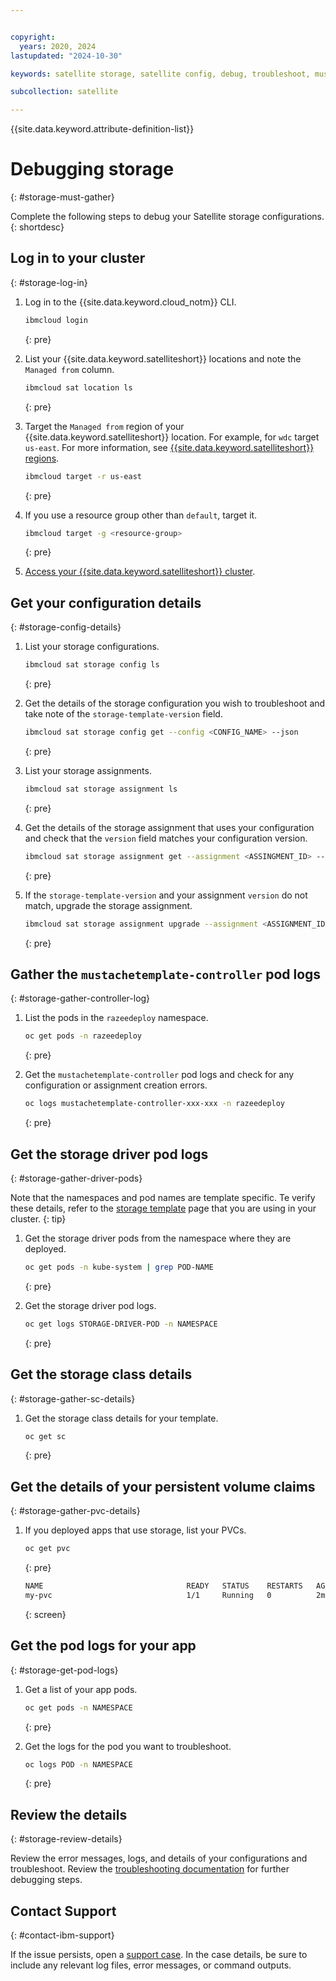 ```yaml
---


copyright:
  years: 2020, 2024
lastupdated: "2024-10-30"

keywords: satellite storage, satellite config, debug, troubleshoot, must gather

subcollection: satellite

---
```


{{site.data.keyword.attribute-definition-list}}

# Debugging storage
{: #storage-must-gather}

Complete the following steps to debug your Satellite storage configurations. 
{: shortdesc}

## Log in to your cluster
{: #storage-log-in}

1. Log in to the {{site.data.keyword.cloud_notm}} CLI.

    ```sh
    ibmcloud login
    ```
    {: pre}

1. List your {{site.data.keyword.satelliteshort}} locations and note the `Managed from` column.

    ```sh
    ibmcloud sat location ls
    ```
    {: pre}

1. Target the `Managed from` region of your {{site.data.keyword.satelliteshort}} location. For example, for `wdc` target `us-east`. For more information, see [{{site.data.keyword.satelliteshort}} regions](/docs/satellite?topic=satellite-sat-regions).

    ```sh
    ibmcloud target -r us-east
    ```
    {: pre}

1. If you use a resource group other than `default`, target it.

    ```sh
    ibmcloud target -g <resource-group>
    ```
    {: pre}
    

1. [Access your {{site.data.keyword.satelliteshort}} cluster](/docs/openshift?topic=openshift-access_cluster#access_cluster_sat).

## Get your configuration details
{: #storage-config-details}

1. List your  storage configurations.
    ```sh
    ibmcloud sat storage config ls
    ```
    {: pre}

1. Get the details of the storage configuration you wish to troubleshoot and take note of the `storage-template-version` field. 
    ```sh
    ibmcloud sat storage config get --config <CONFIG_NAME> --json
    ```
    {: pre}

1. List your storage assignments.
    ```sh
    ibmcloud sat storage assignment ls
    ```
    {: pre}

1. Get the details of the storage assignment that uses your configuration and check that the `version` field matches your configuration version. 
    ```sh
    ibmcloud sat storage assignment get --assignment <ASSINGMENT_ID> --json
    ```
    {: pre}

1. If the `storage-template-version` and your assignment `version` do not match, upgrade the storage assignment. 
    ```sh
    ibmcloud sat storage assignment upgrade --assignment <ASSIGNMENT_ID>
    ```
    {: pre}

## Gather the `mustachetemplate-controller` pod logs
{: #storage-gather-controller-log}

1. List the pods in the `razeedeploy` namespace.
    ```sh
    oc get pods -n razeedeploy
    ```
    {: pre} 

1. Get the `mustachetemplate-controller` pod logs and check for any configuration or assignment creation errors.
    ```sh
    oc logs mustachetemplate-controller-xxx-xxx -n razeedeploy
    ```
    {: pre}


## Get the storage driver pod logs
{: #storage-gather-driver-pods}

Note that the namespaces and pod names are template specific. Te verify these details, refer to the [storage template](/docs/satellite?topic=satellite-storage-template-ov#storage-template-ov-providers) page that you are using in your cluster. 
{: tip}

1. Get the storage driver pods from the namespace where they are deployed.
    ```sh
    oc get pods -n kube-system | grep POD-NAME
    ```
    {: pre}

1. Get the storage driver pod logs.
    ```sh
    oc get logs STORAGE-DRIVER-POD -n NAMESPACE
    ```
    {: pre}

## Get the storage class details
{: #storage-gather-sc-details}

1. Get the storage class details for your template.
    ```sh
    oc get sc
    ```
    {: pre}

## Get the details of your persistent volume claims
{: #storage-gather-pvc-details}

1. If you deployed apps that use storage, list your PVCs.

    ```sh
    oc get pvc
    ```
    {: pre}

    ```sh
    NAME                                READY   STATUS    RESTARTS   AGE
    my-pvc                              1/1     Running   0          2m58s
    ```
    {: screen}

## Get the pod logs for your app
{: #storage-get-pod-logs}

1. Get a list of your app pods.
    ```sh
    oc get pods -n NAMESPACE
    ```
    {: pre}

1. Get the logs for the pod you want to troubleshoot.
    ```sh
    oc logs POD -n NAMESPACE
    ```
    {: pre}

## Review the details
{: #storage-review-details}

Review the error messages, logs, and details of your configurations and troubleshoot. Review the [troubleshooting documentation](/docs/satellite?topic=satellite-sitemap#sitemap_storage) for further debugging steps.

## Contact Support
{: #contact-ibm-support}

If the issue persists, open a [support case](/docs/account?topic=account-using-avatar). In the case details, be sure to include any relevant log files, error messages, or command outputs.
